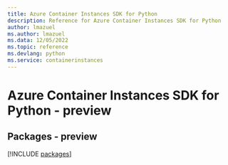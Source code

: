 ```yaml
---
title: Azure Container Instances SDK for Python
description: Reference for Azure Container Instances SDK for Python
author: lmazuel
ms.author: lmazuel
ms.data: 12/05/2022
ms.topic: reference
ms.devlang: python
ms.service: containerinstances
---
```

# Azure Container Instances SDK for Python - preview
## Packages - preview
[!INCLUDE [packages](container-instances-index.md)]